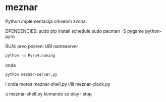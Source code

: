 # meznar
Python implementacija crkvenih zvona.

DPENDENCIES:
sudo pip install schedule
sudo pacman -S pygame python-pyro

RUN:
prvo pokreni URI nameserver
```bash
python -m Pyro4.naming
```

onda
```bash
python meznar-server.py
```

i onda mores meznar-shell.py i/ili meznar-clock.py

u meznar-shell.py
komande su play i stop


